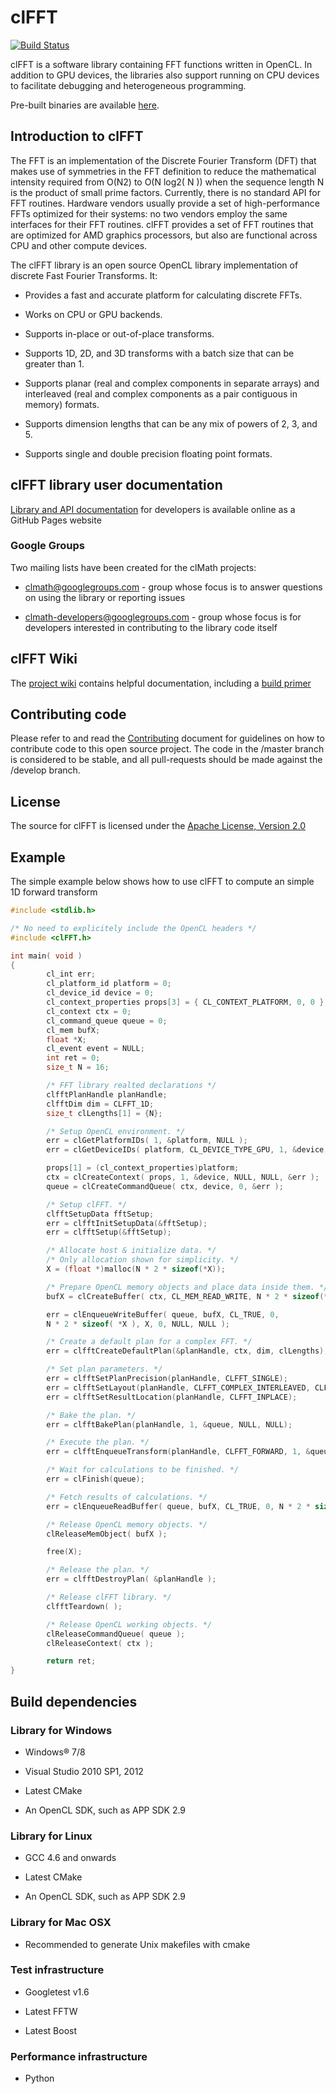 clFFT
=====
[![Build Status](https://travis-ci.org/clMathLibraries/clFFT.png)](https://travis-ci.org/clMathLibraries/clFFT)

clFFT is a software library containing FFT functions written
in OpenCL. In addition to GPU devices, the libraries also support
running on CPU devices to facilitate debugging and heterogeneous
programming.

Pre-built binaries are available [here][binary_release].

## Introduction to clFFT

The FFT is an implementation of the Discrete Fourier Transform (DFT)
that makes use of symmetries in the FFT definition to reduce the
mathematical intensity required from O(N2) to O(N log2( N )) when the
sequence length N is the product of small prime factors. Currently,
there is no standard API for FFT routines. Hardware vendors usually
provide a set of high-performance FFTs optimized for their systems: no
two vendors employ the same interfaces for their FFT routines. clFFT
provides a set of FFT routines that are optimized for AMD graphics
processors, but also are functional across CPU and other compute
devices.

The clFFT library is an open source OpenCL library implementation of
discrete Fast Fourier Transforms. It:

-   Provides a fast and accurate platform for calculating discrete FFTs.

-   Works on CPU or GPU backends.

-   Supports in-place or out-of-place transforms.

-   Supports 1D, 2D, and 3D transforms with a batch size that can be
    greater than 1.

-   Supports planar (real and complex components in separate arrays) and
    interleaved (real and complex components as a pair contiguous in
    memory) formats.

-   Supports dimension lengths that can be any mix of powers of 2, 3,
    and 5.

-   Supports single and double precision floating point formats.

## clFFT library user documentation

[Library and API documentation][] for developers is available online as
a GitHub Pages website

### Google Groups

Two mailing lists have been created for the clMath projects:

-   [clmath@googlegroups.com][] - group whose focus is to answer
    questions on using the library or reporting issues

-   [clmath-developers@googlegroups.com][] - group whose focus is for
    developers interested in contributing to the library code itself

## clFFT Wiki

The [project wiki][clmath@googlegroups.com] contains helpful
documentation, including a [build
primer][clmath-developers@googlegroups.com]

## Contributing code

Please refer to and read the [Contributing][] document for guidelines on
how to contribute code to this open source project. The code in the
/master branch is considered to be stable, and all pull-requests should
be made against the /develop branch.

## License

The source for clFFT is licensed under the [Apache License, Version
2.0][]

## Example

The simple example below shows how to use clFFT to compute an simple 1D
forward transform
```c
#include <stdlib.h>

/* No need to explicitely include the OpenCL headers */
#include <clFFT.h>

int main( void )
{
        cl_int err;
        cl_platform_id platform = 0;
        cl_device_id device = 0;
        cl_context_properties props[3] = { CL_CONTEXT_PLATFORM, 0, 0 };
        cl_context ctx = 0;
        cl_command_queue queue = 0;
        cl_mem bufX;
        float *X;
        cl_event event = NULL;
        int ret = 0;
        size_t N = 16;

        /* FFT library realted declarations */
        clfftPlanHandle planHandle;
        clfftDim dim = CLFFT_1D;
        size_t clLengths[1] = {N};

        /* Setup OpenCL environment. */
        err = clGetPlatformIDs( 1, &platform, NULL );
        err = clGetDeviceIDs( platform, CL_DEVICE_TYPE_GPU, 1, &device, NULL );

        props[1] = (cl_context_properties)platform;
        ctx = clCreateContext( props, 1, &device, NULL, NULL, &err );
        queue = clCreateCommandQueue( ctx, device, 0, &err );

        /* Setup clFFT. */
        clfftSetupData fftSetup;
        err = clfftInitSetupData(&fftSetup);
        err = clfftSetup(&fftSetup);

        /* Allocate host & initialize data. */
        /* Only allocation shown for simplicity. */
        X = (float *)malloc(N * 2 * sizeof(*X));

        /* Prepare OpenCL memory objects and place data inside them. */
        bufX = clCreateBuffer( ctx, CL_MEM_READ_WRITE, N * 2 * sizeof(*X), NULL, &err );

        err = clEnqueueWriteBuffer( queue, bufX, CL_TRUE, 0,
        N * 2 * sizeof( *X ), X, 0, NULL, NULL );

        /* Create a default plan for a complex FFT. */
        err = clfftCreateDefaultPlan(&planHandle, ctx, dim, clLengths);

        /* Set plan parameters. */
        err = clfftSetPlanPrecision(planHandle, CLFFT_SINGLE);
        err = clfftSetLayout(planHandle, CLFFT_COMPLEX_INTERLEAVED, CLFFT_COMPLEX_INTERLEAVED);
        err = clfftSetResultLocation(planHandle, CLFFT_INPLACE);

        /* Bake the plan. */
        err = clfftBakePlan(planHandle, 1, &queue, NULL, NULL);

        /* Execute the plan. */
        err = clfftEnqueueTransform(planHandle, CLFFT_FORWARD, 1, &queue, 0, NULL, NULL, &bufX, NULL, NULL);

        /* Wait for calculations to be finished. */
        err = clFinish(queue);

        /* Fetch results of calculations. */
        err = clEnqueueReadBuffer( queue, bufX, CL_TRUE, 0, N * 2 * sizeof( *X ), X, 0, NULL, NULL );

        /* Release OpenCL memory objects. */
        clReleaseMemObject( bufX );

        free(X);

        /* Release the plan. */
        err = clfftDestroyPlan( &planHandle );

        /* Release clFFT library. */
        clfftTeardown( );

        /* Release OpenCL working objects. */
        clReleaseCommandQueue( queue );
        clReleaseContext( ctx );

        return ret;
}
```

## Build dependencies

### Library for Windows

-   Windows® 7/8

-   Visual Studio 2010 SP1, 2012

-   Latest CMake

-   An OpenCL SDK, such as APP SDK 2.9

### Library for Linux

-   GCC 4.6 and onwards

-   Latest CMake

-   An OpenCL SDK, such as APP SDK 2.9

### Library for Mac OSX

-   Recommended to generate Unix makefiles with cmake

### Test infrastructure

-   Googletest v1.6

-   Latest FFTW

-   Latest Boost

### Performance infrastructure

-   Python

  [Library and API documentation]: http://clmathlibraries.github.io/clFFT/
  [clmath@googlegroups.com]: https://github.com/clMathLibraries/clFFT/wiki
  [clmath-developers@googlegroups.com]: https://github.com/clMathLibraries/clFFT/wiki/Build
  [Contributing]: CONTRIBUTING.md
  [Apache License, Version 2.0]: http://www.apache.org/licenses/LICENSE-2.0
  [binary_release]: https://github.com/clMathLibraries/clFFT/releases
